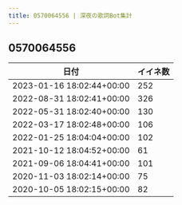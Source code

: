 ```yaml
---
title: 0570064556 | 深夜の歌詞Bot集計
---
```

## 0570064556

|日付|イイネ数|
|-|-|
|2023-01-16 18:02:44+00:00|252|
|2022-08-31 18:02:41+00:00|326|
|2022-05-31 18:02:40+00:00|130|
|2022-03-17 18:02:48+00:00|106|
|2022-01-25 18:04:04+00:00|102|
|2021-10-12 18:04:52+00:00|61|
|2021-09-06 18:04:41+00:00|101|
|2020-11-03 18:02:14+00:00|75|
|2020-10-05 18:02:15+00:00|82|
